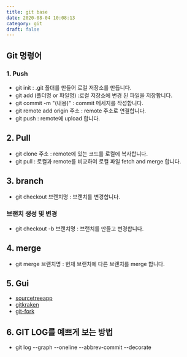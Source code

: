 ```yaml
---
title: git base
date: 2020-08-04 10:08:13
category: git
draft: false
---
```


## Git 명령어

### 1. Push

- git init : .git 폴더를 만들어 로컬 저장소를 만듭니다.
- git add (폴더명 or 파일명) :로컬 저장소에 변경 된 파일을 저장합니다.
- git commit -m "(내용)" : commit 메세지를 작성합니다.
- git remote add origin 주소 : remote 주소로 연결합니다.
- git push : remote에 upload 합니다.

## 2. Pull

- git clone 주소 : remote에 있는 코드를 로컬에 복사합니다.
- git pull : 로컬과 remote를 비교하여 로컬 파일 fetch and merge 합니다.

## 3. branch

- git checkout 브랜치명 : 브랜치를 변경합니다.

### 브랜치 생성 및 변경

- git checkout -b 브랜치명 : 브랜치를 만들고 변경합니다.

## 4. merge

- git merge 브랜치명 : 현재 브랜치에 다른 브랜치를 merge 합니다.

## 5. Gui

- [sourcetreeapp](https://www.sourcetreeapp.com/)
- [gitkraken](https://www.gitkraken.com/)
- [git-fork](https://git-fork.com/)

## 6. GIT LOG를 예쁘게 보는 방법

- git log --graph --oneline --abbrev-commit --decorate
